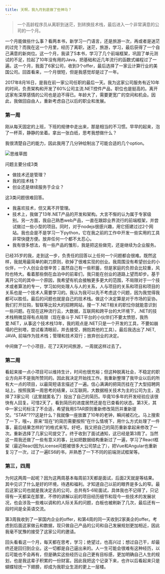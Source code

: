 ```yaml
---
title: 天啊，我九月到底做了些神马？
---
```


> 一个高龄程序员从离职到迷茫，到转换技术栈，最后进入一个非常满意的公司的一个月。

一个月能做些什么事？看两本书，新学习一门语言，还是旅游一次，再或者是迷茫的过完？而我在这一个月里，经历了离职，迷茫，旅游，学习，最后获得了一个自己满意的新岗位。这一个月，我读了5本书，学习了几个前端框架，巩固了单元测试的不足，捡起了10年没有用的Java，把基础和近几年流行的函数式编程过了一遍。这一个月，我面了6家公司，收到3个offer，最后选择了一家云计算行业的美国公司。回首看来，一个月很短，但是我感觉却是过了一年。

2017年8月16日，是我在前一家公司任职的最后一天。我为这家公司服务有近10年的时间，负责架构和开发了60%公司主流.NET控件产品，职位也是挺高的。离开这家有深厚感情的公司也是迫不得已。年龄大了，需要更宽广的空间和机会。因此，我做回自由人，重新考虑自己以后的职业和发展。

### 第一周
刚从每天固定的上班，下班的规律中走出来，那是相当的不习惯。早早的起来，泡了一杯茶，静静的坐着。拿出一张白纸，思考我想做什么？

我很清楚自己的能力，因此我用了几分钟绘制出了可能合适的几个option。

![思维草图](/fancybox/posts/what-i-have-done-in-sep-2.jpg)

问题主要分成3类
- 做技术还是管理？
- 我的技术栈？
- 创业还是继续服务于企业？

这3类问题很难回答。
- 我喜欢技术，但又离不开管理。
- 技术上，我做了13年.NET产品的开发和架构。大言不惭的认为属于专家级别。另一方面，我自己熟悉web产品，一直在跟踪业界流行的前端框架，并尝试做过一些小型的项目。同时，对于nodejs很感兴趣，用它搭建过过2个网站。我也会是不是学习一下python，它在我之前的工作中开发一些实用的工具非常快捷方便。放弃任何一个都不太忍心。
- 我有很多想法，有一些产品的雏形，我是把这些做完，还是继续为企业服务。

已经35岁的我，走到这一步，负责任的回答以上任何一个问题都会很难。既然这样，我就用最简单的剃刀原则，砍掉了很难实现的创业。我周围没有希望创业的小伙伴，一个人创业会很辛苦；虽然自己有一些积蓄，但是家庭的负担会比较重，风险也特大。看着那些倒在血泊中的前辈们，我只能在创业的道路上望而却步。基于离开公司的其中一个原因，我希望有机会接触更多更大的范围，不局限对于一个技术或者算法的专一，学习如何处理人与人的关系，人与项目的关系和项目和项目的关系也是一个技术人需要学习的。我认为我可以先不考虑这个问题，因为我觉得我都可以胜任。最后的问题也就是自己的技术栈。做这个决定算是对于市场的妥协。我们打开拉钩，智联等比较大的招聘网站，搜一下.NET相关的职位你就能意识到一些问题。在现在这种流行云，大数据，互联网和跨平台的大环境下，.NET的技术栈稍微显得有点局限（现在奋斗于.NET平台的小伙伴们不要太愤怒，我热爱.NET，从事这个技术栈13年，我的观点是.NET只是一个开发的工具，不要如崩塌的巴别塔，尝试看清眼前，并去接受，拥抱其他的工具）。最后我选出了.NET, JAVA, 前端作为技术栈；管理和技术双行；放弃创业的决定。

中间做了一个小项目，花了2天时间旅游，一周就这样过去了。

### 第二周
看起来接一点小项目可以维持生计，时间也很充裕；但这种脱离社会，不稳定的职业方向并不是我所赞同的。因此我决定开始找工作。我重新整理了我毕业以后的所有大一点的项目，以最简短语言描述了一遍。信心满满的把简历挂在了大型招聘网站上。按照我第一周思考的结果，以互联网，大数据相关技术为主的公司为主，选择了3家公司（这里就匿名了）投出了自己的简历。毕竟10多年的开发经验应该很快有人回复。可惜2天了，看到简历的进度居然还是在已查看的状态。第3天，其中一家公司标注了不合适，希望我用STAR原则重新修改简历并重新提交。“STAR”???这是什么？我就像一座放置了10年的老钟，瞬间被石化。马上搜索了一下，哦~，原来“现在”的简历需要按照“在什么情境下，用什么方式处理了一件事，最后结果怎样的”的格式来写。好吧，我又把自己的简历重新拿起来修改了一次。重新选择了几家公司提交了。终于收到了面试通知，这已经是第3周了。当然这一周我还做了一些有意义的事，比如把数据结构重新过了一遍，学习了React框架（最近React因为License问题被很多大公司禁止了），把Vue和Angular也重新复习了一次，过了一遍ES6的书，并熟悉了一下不同的前端测试框架等。

### 第三，四周
为何这两周一起呢？因为这两周基本每周前3天都是面试，后面2天就是等结果。其中见识了什么是好的环境，待遇和福利。才知道自己以前的眼界是多么的窄。最后这家公司也就是我决定去的公司，总共有5-6轮面试，具体我也不记得了，只记得有一天都呆在那里，不停的讲解以前的项目经历细节和现今一些技术的发展状况，也会涉及一些难以调和的人际关系的问题，白板也被刷新了几次，最后还有一段时间是全英语交流。

第3周我收到了一家国内企业的offer，和第4周的同一天收到2家美企的offer。考虑到后面这家做云和数据，现只做自己产品的公司和自己发展规划更加相近，因此我毫不犹豫的接受了这家公司的邀请。

回头看看这一个月，每天都在思考，学习；绝望过，也高兴过；想过自己干，却最终还是回归到企业。这一切都是自己逼出来的。人一生可能会很难有这种经历，以后可能也不会再有，但是确实这些经历让自己更有目标感，更加明确自己人生的规划，也是我这辈子积累的一份财富。因此我把这个记录下来，也许以后看起来只是蝴蝶轻抚一下翅膀，却成为我职业生涯的更上一层楼。
